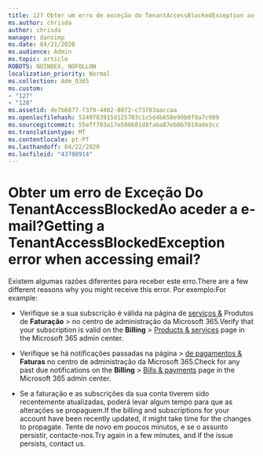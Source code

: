 ```yaml
---
title: 127 Obter um erro de exceção do TenantAccessBlockedException ao aceder a e-mail?
ms.author: chrisda
author: chrisda
manager: dansimp
ms.date: 04/21/2020
ms.audience: Admin
ms.topic: article
ROBOTS: NOINDEX, NOFOLLOW
localization_priority: Normal
ms.collection: Adm_O365
ms.custom:
- "127"
- "128"
ms.assetid: de7b6877-f3f9-4402-8072-c73783aaccaa
ms.openlocfilehash: 5249783915d125703c1c5d4b650e99b0f0a7c909
ms.sourcegitcommit: 55eff703a17e500681d8fa6a87eb067019ade3cc
ms.translationtype: MT
ms.contentlocale: pt-PT
ms.lasthandoff: 04/22/2020
ms.locfileid: "43708914"
---
```

# <a name="getting-a-tenantaccessblockedexception-error-when-accessing-email"></a><span data-ttu-id="00179-102">Obter um erro de Exceção Do TenantAccessBlockedAo aceder a e-mail?</span><span class="sxs-lookup"><span data-stu-id="00179-102">Getting a TenantAccessBlockedException error when accessing email?</span></span>

<span data-ttu-id="00179-103">Existem algumas razões diferentes para receber este erro.</span><span class="sxs-lookup"><span data-stu-id="00179-103">There are a few different reasons why you might receive this error.</span></span> <span data-ttu-id="00179-104">Por exemplo:</span><span class="sxs-lookup"><span data-stu-id="00179-104">For example:</span></span>

- <span data-ttu-id="00179-105">Verifique se a sua subscrição é válida na página de [serviços &](https://portal.office.com/adminportal/home#/subscriptions) Produtos de **Faturação** \> no centro de administração da Microsoft 365.</span><span class="sxs-lookup"><span data-stu-id="00179-105">Verify that your subscription is valid on the **Billing** \> [Products & services](https://portal.office.com/adminportal/home#/subscriptions) page in the Microsoft 365 admin center.</span></span>

- <span data-ttu-id="00179-106">Verifique se há notificações passadas na página \> [de pagamentos &](https://portal.office.com/adminportal/home#/billoverview) **Faturas** no centro de administração da Microsoft 365.</span><span class="sxs-lookup"><span data-stu-id="00179-106">Check for any past due notifications on the **Billing** \> [Bills & payments](https://portal.office.com/adminportal/home#/billoverview) page in the Microsoft 365 admin center.</span></span>

- <span data-ttu-id="00179-107">Se a faturação e as subscrições da sua conta tiverem sido recentemente atualizadas, poderá levar algum tempo para que as alterações se propaguem.</span><span class="sxs-lookup"><span data-stu-id="00179-107">If the billing and subscriptions for your account have been recently updated, it might take time for the changes to propagate.</span></span> <span data-ttu-id="00179-108">Tente de novo em poucos minutos, e se o assunto persistir, contacte-nos.</span><span class="sxs-lookup"><span data-stu-id="00179-108">Try again in a few minutes, and if the issue persists, contact us.</span></span>

